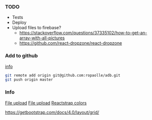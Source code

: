 
### TODO
* Tests
* Deploy
* Upload files to firebase?
  - https://stackoverflow.com/questions/37335102/how-to-get-an-array-with-all-pictures
  - https://github.com/react-dropzone/react-dropzone
  

### Add to github 
[info](https://help.github.com/articles/adding-an-existing-project-to-github-using-the-command-line/)

``` bash
git remote add origin git@github.com:ropaolle/adb.git
git push origin master
```

### Info
[File upload](https://firebase.google.com/docs/storage/web/upload-files?authuser=0)
[File upload](https://gist.github.com/mcdonamp/d4f1327b58ad69334ef06327184df790)
[Reactstrap colors](https://github.com/twbs/bootstrap/pull/22836#issuecomment-310945638)

https://getbootstrap.com/docs/4.0/layout/grid/
